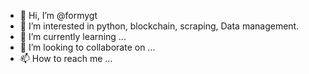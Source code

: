 - 👋 Hi, I’m @formygt
- 👀 I’m interested in python, blockchain, scraping, Data management.
- 🌱 I’m currently learning ...
- 💞️ I’m looking to collaborate on ...
- 📫 How to reach me ...

<!---
formygt/formygt is a ✨ special ✨ repository because its `README.md` (this file) appears on your GitHub profile.
You can click the Preview link to take a look at your changes.
--->
